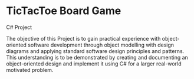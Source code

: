 # TicTacToe Board Game
C# Project

The objective of this Project is to gain practical experience with object-oriented software
development through object modelling with design diagrams and applying standard software
design principles and patterns. This understanding is to be demonstrated by creating and
documenting an object-oriented design and implement it using C# for a larger real-world
motivated problem.
